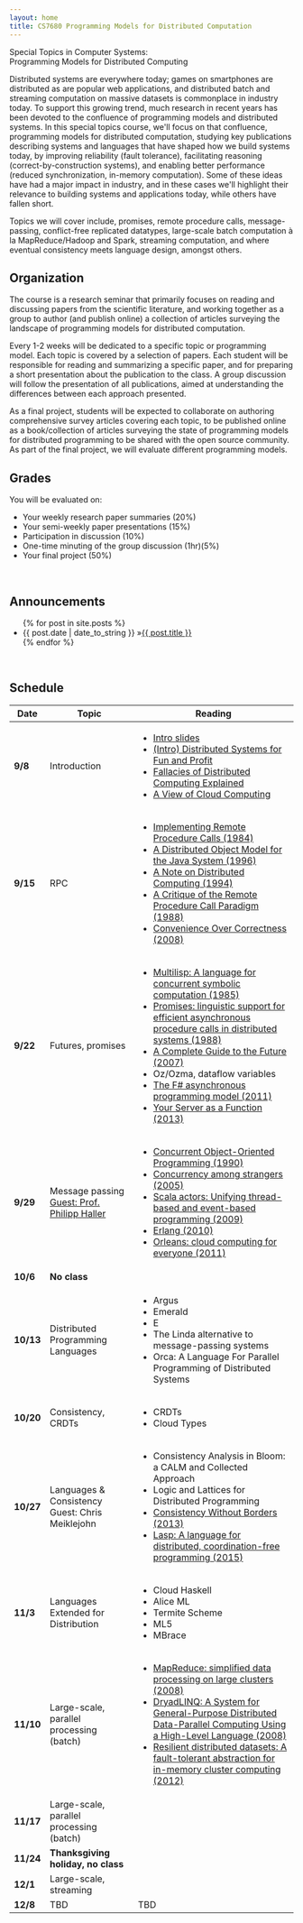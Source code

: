 ```yaml
---
layout: home
title: CS7680 Programming Models for Distributed Computation
---
```


<div class="grey">Special Topics in Computer Systems:</div>
<div class="course-title">Programming Models for Distributed Computing</div>

Distributed systems are everywhere today; games on smartphones are distributed
as are popular web applications, and distributed batch and streaming computation
on massive datasets is commonplace in industry today. To support this growing
trend, much research in recent years has been devoted to the confluence of
programming models and distributed systems. In this special topics course, we'll
focus on that confluence, programming models for distributed computation,
studying key publications describing systems and languages that have shaped how
we build systems today, by improving reliability (fault tolerance), facilitating
reasoning (correct-by-construction systems), and enabling better performance
(reduced synchronization, in-memory computation). Some of these ideas have had a
major impact in industry, and in these cases we'll highlight their relevance to
building systems and applications today, while others have fallen short.

Topics we will cover include, promises, remote procedure calls, message-passing,
conflict-free replicated datatypes, large-scale batch computation à la
MapReduce/Hadoop and Spark, streaming computation, and where eventual
consistency meets language design, amongst others.

## Organization

The course is a research seminar that primarily focuses on reading and
discussing papers from the scientific literature, and working together as a
group to author (and publish online) a collection of articles surveying the
landscape of programming models for distributed computation.

Every 1-2 weeks will be dedicated to a specific topic or programming model. Each
topic is covered by a selection of papers. Each student will be responsible for
reading and summarizing a specific paper, and for preparing a short presentation
about the publication to the class. A group discussion will follow the
presentation of all publications, aimed at understanding the differences between
each approach presented.

As a final project, students will be expected to collaborate on authoring
comprehensive survey articles covering each topic, to be published online as a
book/collection of articles surveying the state of programming models for
distributed programming to be shared with the open source community. As part of
the final project, we will evaluate different programming models.

## Grades

You will be evaluated on:

- Your weekly research paper summaries (20%)
- Your semi-weekly paper presentations (15%)
- Participation in discussion (10%)
- One-time minuting of the group discussion (1hr)(5%)
- Your final project (50%)

<br>
<h2><i id="announcements" class="fa fa-bookmark"></i> Announcements</h2>
<ul id="blog-posts" class="posts">
  {% for post in site.posts %}
    <li><span>{{ post.date | date_to_string }} &raquo;</span><a href="{{ site.baseurl }}{{ post.url }}">{{ post.title }}</a></li>
  {% endfor %}
</ul>

<br/>
<h2><i id="schedule" class="fa fa-calendar"></i> Schedule</h2>

<table>
  <thead>
    <tr>
      <th>Date</th>
      <th>Topic</th>
      <th>Reading</th>
    </tr>
  </thead>
  <tbody>
    <tr>
      <td><strong>9/8</strong></td>
      <td>Introduction</td>
      <td>
        <ul>
          <li><a href="{{ site.baseurl }}/pdfs/CS7680-intro-slides.pdf">Intro slides</a></li>
          <li><a href="http://book.mixu.net/distsys/intro.html">(Intro) Distributed Systems for Fun and Profit</a></li>
          <li><a href="http://www.rgoarchitects.com/Files/fallacies.pdf">Fallacies of Distributed Computing Explained</a></li>
          <li><a href="https://scholar.google.com/scholar?cluster=9759286599132405476&hl=en&as_sdt=0,22">A View of Cloud Computing</a></li>
        </ul>
      </td>
    </tr>
    <tr>
      <td><strong>9/15</strong></td>
      <td>RPC</td>
      <td>
        <ul>
          <li><a href="https://scholar.google.com/scholar?cluster=4214160207827716030&hl=en&as_sdt=0,22">Implementing Remote Procedure Calls (1984)</a></li>
          <li><a href="https://scholar.google.com/scholar?cluster=16390299333503470630&hl=en&as_sdt=0,22">A Distributed Object Model for the Java System (1996)</a></li>
          <li><a href="https://scholar.google.com/scholar?cluster=17011909832902326140&hl=en&as_sdt=0,22">A Note on Distributed Computing (1994)</a></li>
          <li><a href="https://scholar.google.com/scholar?cluster=12184308525775656698&hl=en&as_sdt=0,22">A Critique of the Remote Procedure Call Paradigm (1988)</a></li>
          <li><a href="http://steve.vinoski.net/pdf/IEEE-Convenience_Over_Correctness.pdf">Convenience Over Correctness (2008)</a></li>
        </ul>
      </td>
    </tr>
    <tr>
      <td><strong>9/22</strong></td>
      <td>Futures, promises</td>
      <td>
        <ul>
          <li><a href="https://scholar.google.com/scholar?cluster=1955556762785357880&hl=en&as_sdt=0,22">Multilisp: A language for concurrent symbolic computation (1985)</a></li>
          <li><a href="">Promises: linguistic support for efficient asynchronous procedure calls in distributed systems (1988)</a></li>
          <li><a href="https://scholar.google.com/scholar?cluster=11665674903792157498&hl=en&as_sdt=0,22">A Complete Guide to the Future (2007)</a></li>
          <li>Oz/Ozma, dataflow variables</li>
          <!-- http://lampwww.epfl.ch/~hmiller/scala2013/resources/pdfs/paper4.pdf -->
          <li><a href="https://scholar.google.com/scholar?cluster=14809811497832734817&hl=en&as_sdt=0,22">The F# asynchronous programming model (2011)</a></li>
          <li><a href="https://scholar.google.com/scholar?cluster=14922225451262628725&hl=en&as_sdt=0,22">Your Server as a Function (2013)</a></li>
        </ul>
      </td>
    </tr>
    <tr>
      <td><strong>9/29</strong></td>
      <td>Message passing <br><a href="http://www.csc.kth.se/~phaller/">Guest: Prof. Philipp Haller</a></td>
      <td>
        <ul>
          <li><a href="">Concurrent Object-Oriented Programming (1990)</a></li>
          <li><a href="https://scholar.google.com/scholar?cluster=14666648622069497741&hl=en&as_sdt=0,22">Concurrency among strangers (2005)</a></li>
          <li><a href="https://scholar.google.com/scholar?cluster=12143957832676562816&hl=en&as_sdt=0,22">Scala actors: Unifying thread-based and event-based programming (2009)</a></li>
          <li><a href="https://scholar.google.com/scholar?cluster=3661419197567070875&hl=en&as_sdt=0,22">Erlang (2010)</a></li>
          <li><a href="https://scholar.google.com/scholar?cluster=8745667089860760093&hl=en&as_sdt=0,22">Orleans: cloud computing for everyone (2011)</a></li>
        </ul>
      </td>
    </tr>
    <tr>
      <td><strong>10/6</strong></td>
      <td><strong>No class</strong></td>
      <td> </td>
    </tr>
    <tr>
      <td><strong>10/13</strong></td>
      <td>Distributed Programming Languages</td>
      <td>
        <ul>
          <li>Argus</li>
          <li>Emerald</li>
          <li>E</li>
          <li>The Linda alternative to message-passing systems</li>
          <li>Orca: A Language For Parallel Programming of Distributed Systems</li>
        </ul>
      </td>
    </tr>
    <tr>
      <td><strong>10/20</strong></td>
      <td>Consistency, CRDTs</td>
      <td>
        <ul>
          <li>CRDTs</li>
          <li>Cloud Types</li>
        </ul>
      </td>
    </tr>
    <tr>
      <td><strong>10/27</strong></td>
      <td>Languages &amp; Consistency<br>Guest: Chris Meiklejohn</td>
      <td>
        <ul>
          <li>Consistency Analysis in Bloom: a CALM and Collected Approach</li>
          <li>Logic and Lattices for Distributed Programming</li>
          <li><a href="http://www.bailis.org/papers/consistency-socc2013.pdf">Consistency Without Borders (2013)</a></li>
          <li><a href="https://scholar.google.com/scholar?cluster=2826500853026939967&hl=en&as_sdt=0,22">Lasp: A language for distributed, coordination-free programming (2015)</a></li>
        </ul>
      </td>
    </tr>
    <tr>
      <td><strong>11/3</strong></td>
      <td>Languages Extended for Distribution</td>
      <td>
        <ul>
          <li>Cloud Haskell</li>
          <li>Alice ML</li>
          <li>Termite Scheme</li>
          <li>ML5</li>
          <li>MBrace</li>
        </ul>
      </td>
    </tr>
    <tr>
      <td><strong>11/10</strong></td>
      <td>Large-scale, parallel processing (batch)</td>
      <td>
        <ul>
          <li><a href="https://scholar.google.com/scholar?cluster=10940266603640308767&hl=en&as_sdt=0,22">MapReduce: simplified data processing on large clusters (2008)</a></li>
          <li><a href="https://scholar.google.com/scholar?cluster=3662601067977846800&hl=en&as_sdt=0,22">DryadLINQ: A System for General-Purpose Distributed Data-Parallel Computing Using a High-Level Language (2008)</a></li>
          <li><a href="https://scholar.google.com/scholar?cluster=12651943154484674722&hl=en&as_sdt=0,22">Resilient distributed datasets: A fault-tolerant abstraction for in-memory cluster computing (2012)</a></li>
        </ul>
      </td>
    </tr>
    <tr>
      <td><strong>11/17</strong></td>
      <td>Large-scale, parallel processing (batch)</td>
      <td></td>
    </tr>
    <tr>
      <td><strong>11/24</strong></td>
      <td><strong>Thanksgiving holiday, no class</strong></td>
      <td> </td>
    </tr>
    <tr>
      <td><strong>12/1</strong></td>
      <td>Large-scale, streaming</td>
      <td></td>
    </tr>
    <tr>
      <td><strong>12/8</strong></td>
      <td>TBD</td>
      <td>TBD</td>
    </tr>
  </tbody>
</table>
